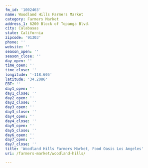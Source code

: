 ```yaml
---
fm_id: '1002463'
name: Woodland Hills Farmers Market
category: Farmers Market
address_1: 6200 Block of Topanga Blvd.
city: Calabasas
state: California
zipcode: '91303'
phone: ''
website: ''
season_open: ''
season_close: ''
day_open: ''
time_open: ''
time_close: ''
longitude: '-118.605'
latitude: '34.2086'
EBT: ''
day1_open: ''
day1_close: ''
day2_open: ''
day2_close: ''
day3_open: ''
day3_close: ''
day4_open: ''
day4_close: ''
day5_open: ''
day5_close: ''
day6_open: ''
day7_open: ''
day7_close: ''
title: 'Woodland Hills Farmers Market, Food Oasis Los Angeles'
uri: /farmers-market/woodland-hills/

---
```

